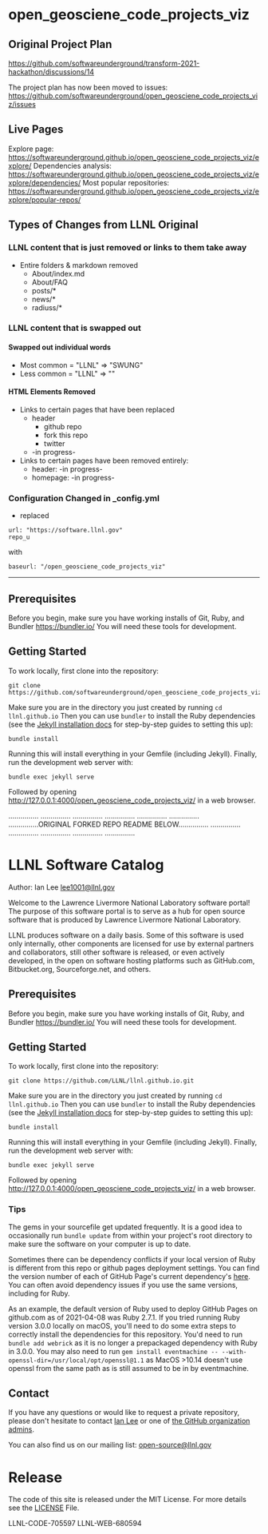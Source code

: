 # open_geosciene_code_projects_viz

## Original Project Plan
https://github.com/softwareunderground/transform-2021-hackathon/discussions/14

The project plan has now been moved to issues: https://github.com/softwareunderground/open_geosciene_code_projects_viz/issues

## Live Pages
Explore page: https://softwareunderground.github.io/open_geosciene_code_projects_viz/explore/
Dependencies analysis: https://softwareunderground.github.io/open_geosciene_code_projects_viz/explore/dependencies/
Most popular repositories: https://softwareunderground.github.io/open_geosciene_code_projects_viz/explore/popular-repos/


## Types of Changes from LLNL Original
### LLNL content that is just removed or links to them take away
- Entire folders & markdown removed
  - About/index.md
  - About/FAQ
  - posts/*
  - news/*
  - radiuss/*

### LLNL content that is swapped out
#### Swapped out individual words
- Most common = "LLNL" => "SWUNG"
- Less common = "LLNL" => ""
#### HTML Elements Removed
- Links to certain pages that have been replaced
  - header 
    - github repo
    - fork this repo
    - twitter
  - -in progress-
- Links to certain pages have been removed entirely:
    - header: -in progress-
    - homepage: -in progress-

### Configuration Changed in _config.yml
- replaced
```
url: "https://software.llnl.gov"
repo_u
```
with 
```
baseurl: "/open_geosciene_code_projects_viz"
```







------------

## Prerequisites

Before you begin, make sure you have working installs of Git, Ruby, and Bundler <https://bundler.io/> You will need these tools for development.

## Getting Started

To work locally, first clone into the repository:

```
git clone https://github.com/softwareunderground/open_geosciene_code_projects_viz.git
```

Make sure you are in the directory you just created by running `cd llnl.github.io` Then you can use `bundler` to install the Ruby dependencies (see the [Jekyll installation docs](https://jekyllrb.com/docs/installation/) for step-by-step guides to setting this up):

```
bundle install
```

Running this will install everything in your Gemfile (including Jekyll). Finally, run the development web server with:

```
bundle exec jekyll serve
```

Followed by opening <http://127.0.0.1:4000/open_geosciene_code_projects_viz/> in a web browser.


...............
...............
...............
...............
...............
...............
...............ORIGINAL FORKED REPO README BELOW...............
...............
...............
...............
...............
...............
# LLNL Software Catalog

Author: Ian Lee <lee1001@llnl.gov>

Welcome to the Lawrence Livermore National Laboratory software portal! The purpose of this software portal is to serve as a hub for open source software that is produced by Lawrence Livermore National Laboratory.

LLNL produces software on a daily basis. Some of this software is used only internally, other components are licensed for use by external partners and collaborators, still other software is released, or even actively developed, in the open on software hosting platforms such as GitHub.com, Bitbucket.org, Sourceforge.net, and others.

## Prerequisites

Before you begin, make sure you have working installs of Git, Ruby, and Bundler <https://bundler.io/> You will need these tools for development.

## Getting Started

To work locally, first clone into the repository:

```
git clone https://github.com/LLNL/llnl.github.io.git
```

Make sure you are in the directory you just created by running `cd llnl.github.io` Then you can use `bundler` to install the Ruby dependencies (see the [Jekyll installation docs](https://jekyllrb.com/docs/installation/) for step-by-step guides to setting this up):

```
bundle install
```

Running this will install everything in your Gemfile (including Jekyll). Finally, run the development web server with:

```
bundle exec jekyll serve
```

Followed by opening <http://127.0.0.1:4000/open_geosciene_code_projects_viz/> in a web browser.

### Tips

The gems in your sourcefile get updated frequently. It is a good idea to occasionally run `bundle update` from within your project's root directory to make sure the software on your computer is up to date.

Sometimes there can be dependency conflicts if your local version of Ruby is different from this repo or github pages deployment settings. You can find the version number of each of GitHub Page's current dependency's [here](https://pages.github.com/versions/). You can often avoid dependency issues if you use the same versions, including for Ruby. 

As an example, the default version of Ruby used to deploy GitHub Pages on github.com as of 2021-04-08 was Ruby	2.7.1. If you tried running Ruby version 3.0.0 locally on macOS, you'll need to do some extra steps to correctly install the dependencies for this repository. You'd need to run `bundle add webrick` as it is no longer a prepackaged dependency with Ruby in 3.0.0. You may also need to run `gem install eventmachine -- --with-openssl-dir=/usr/local/opt/openssl@1.1` as MacOS >10.14 doesn't use openssl from the same path as is still assumed to be in by eventmachine.

## Contact

If you have any questions or would like to request a private repository, please don't hesitate to contact [Ian Lee](mailto:ian@llnl.gov) or one of [the GitHub organization admins](mailto:github-admin@llnl.gov).

You can also find us on our mailing list: <open-source@llnl.gov>

# Release

The code of this site is released under the MIT License. For more details see the
[LICENSE](LICENSE) File.

LLNL-CODE-705597
LLNL-WEB-680594
